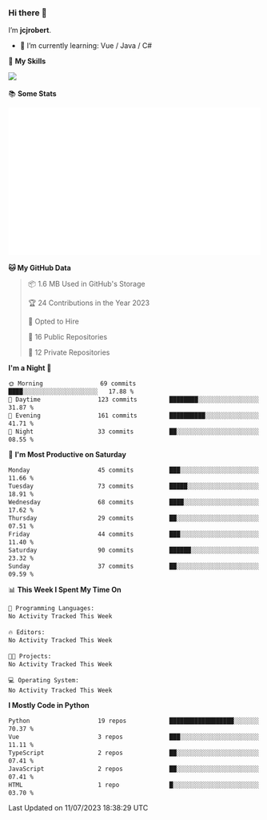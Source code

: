 ### Hi there 👋

I’m **jcjrobert**.

- 🌱 I’m currently learning: Vue / Java / C#

🌟 **My Skills**

![](https://img.shields.io/badge/-Python-3e74a2?style=flat-square&logo=Python&logoColor=fff)

📚 **Some Stats**

![](https://github.com/jcjrobert/github-stats/blob/master/generated/overview.svg)

<!--START_SECTION:waka-->
**🐱 My GitHub Data** 

> 📦 1.6 MB Used in GitHub's Storage 
 > 
> 🏆 24 Contributions in the Year 2023
 > 
> 💼 Opted to Hire
 > 
> 📜 16 Public Repositories 
 > 
> 🔑 12 Private Repositories 
 > 
**I'm a Night 🦉** 

```text
🌞 Morning                69 commits          ████░░░░░░░░░░░░░░░░░░░░░   17.88 % 
🌆 Daytime                123 commits         ████████░░░░░░░░░░░░░░░░░   31.87 % 
🌃 Evening                161 commits         ██████████░░░░░░░░░░░░░░░   41.71 % 
🌙 Night                  33 commits          ██░░░░░░░░░░░░░░░░░░░░░░░   08.55 % 
```
📅 **I'm Most Productive on Saturday** 

```text
Monday                   45 commits          ███░░░░░░░░░░░░░░░░░░░░░░   11.66 % 
Tuesday                  73 commits          █████░░░░░░░░░░░░░░░░░░░░   18.91 % 
Wednesday                68 commits          ████░░░░░░░░░░░░░░░░░░░░░   17.62 % 
Thursday                 29 commits          ██░░░░░░░░░░░░░░░░░░░░░░░   07.51 % 
Friday                   44 commits          ███░░░░░░░░░░░░░░░░░░░░░░   11.40 % 
Saturday                 90 commits          ██████░░░░░░░░░░░░░░░░░░░   23.32 % 
Sunday                   37 commits          ██░░░░░░░░░░░░░░░░░░░░░░░   09.59 % 
```


📊 **This Week I Spent My Time On** 

```text
💬 Programming Languages: 
No Activity Tracked This Week

🔥 Editors: 
No Activity Tracked This Week

🐱‍💻 Projects: 
No Activity Tracked This Week

💻 Operating System: 
No Activity Tracked This Week
```

**I Mostly Code in Python** 

```text
Python                   19 repos            ██████████████████░░░░░░░   70.37 % 
Vue                      3 repos             ███░░░░░░░░░░░░░░░░░░░░░░   11.11 % 
TypeScript               2 repos             ██░░░░░░░░░░░░░░░░░░░░░░░   07.41 % 
JavaScript               2 repos             ██░░░░░░░░░░░░░░░░░░░░░░░   07.41 % 
HTML                     1 repo              █░░░░░░░░░░░░░░░░░░░░░░░░   03.70 % 
```




 Last Updated on 11/07/2023 18:38:29 UTC
<!--END_SECTION:waka-->

